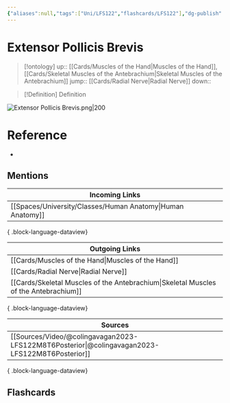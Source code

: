 ```yaml
---
{"aliases":null,"tags":["Uni/LFS122","flashcards/LFS122"],"dg-publish":true,"permalink":"/cards/extensor-pollicis-brevis/","dgPassFrontmatter":true}
---
```


# Extensor Pollicis Brevis

> [!ontology]
> up:: [[Cards/Muscles of the Hand\|Muscles of the Hand]], [[Cards/Skeletal Muscles of the Antebrachium\|Skeletal Muscles of the Antebrachium]]
> jump:: [[Cards/Radial Nerve\|Radial Nerve]]
> down:: 

> [!Definition] Definition

![Extensor Pollicis Brevis.png|200](/img/user/Extras/Obsidian%20Images/Extensor%20Pollicis%20Brevis.png)

# Reference

- 

## Mentions

| Incoming Links                                                |
| ------------------------------------------------------------- |
| [[Spaces/University/Classes/Human Anatomy\|Human Anatomy]] |

{ .block-language-dataview}

| Outgoing Links                                                                          |
| --------------------------------------------------------------------------------------- |
| [[Cards/Muscles of the Hand\|Muscles of the Hand]]                                   |
| [[Cards/Radial Nerve\|Radial Nerve]]                                                 |
| [[Cards/Skeletal Muscles of the Antebrachium\|Skeletal Muscles of the Antebrachium]] |

{ .block-language-dataview}

| Sources                                                                                           |
| ------------------------------------------------------------------------------------------------- |
| [[Sources/Video/@colingavagan2023-LFS122M8T6Posterior\|@colingavagan2023-LFS122M8T6Posterior]] |

{ .block-language-dataview}

## Flashcards